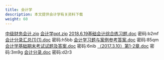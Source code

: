```yaml
---
title: 会计学
description: 本文提供会计学有关资料下载
weight: 60
---
```


[中级财务会计.zip](https://wwqk.lanzouq.com/iMbxD18pdzzi)
[会计学ppt.zip](https://wwqk.lanzouq.com/isEHZ18pe0ze)
[2018.6.19基础会计综合练习题.doc](https://wwqk.lanzouq.com/ipx5p18pe13i) 密码:b2mf
[会计分录汇总(1)(1).doc](https://wwqk.lanzouq.com/iOWRQ18pe16b) 密码:h5bb
[会计学习题与案例参考答案.doc](https://wwqk.lanzouq.com/itxwh18pe1bg) 密码:85qm
[会计学基础期末考试试题及答案.doc](https://wwqk.lanzouq.com/iv9GD18pe1di) 密码:6nib
[（2017.3.10）第1-2章.doc](https://wwqk.lanzouq.com/idWci18pe17c) 密码:3m9g
[会计分录.doc](https://wwqk.lanzouq.com/ifX0a18pe1af) 密码:d2r3
